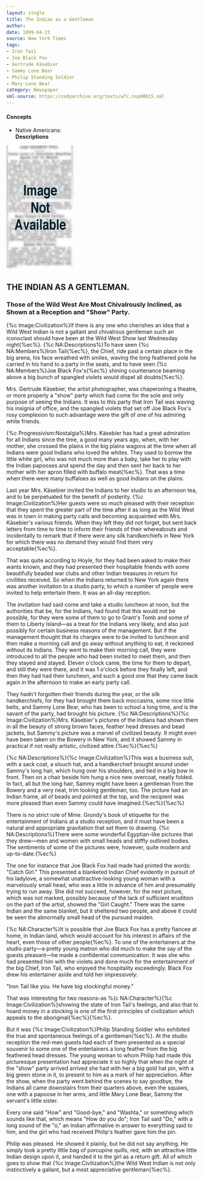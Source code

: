 ```yaml
---
layout: single
title: The Indian as a Gentleman
author: 
date: 1899-04-23
source: New York Times
tags:
- Iron Tail
- Joe Black Fox
- Gertrude Käsebier
- Sammy Lone Bear
- Philip Standing Soldier
- Mary Lone Bear
category: Newspaper
xml-source: https://codyarchive.org/texts/wfc.nsp00015.xml
---
```

<div class="concepts">
    <h4>Concepts</h4>
    <div class="keywords">
        <ul>
            <li>
                <span title="NA:Descriptions" style="background-color: transparent;">
                    <a title="NA:Descriptions" onmouseover="highlightSpan(this.getAttribute('title'))">
                        Native Americans:
                        <br />
                        <strong>Descriptions</strong>
                    </a>  
                </span>
            </li>
        </ul>
    </div>
</div>

![Image not available](/figures/default_document.png "Image not available")

<section class="contentside">

<h2>THE INDIAN AS A GENTLEMAN.</h2>

<h3>Those of the Wild West Are Most Chivalrously Inclined, as Shown at a Reception and "Show" Party.</h3>

{%c Image:Civilization%}If there is any one who cherishes an idea that a Wild West Indian is not a gallant and chivalrous gentleman such an iconoclast should have been at the Wild West Show last Wednesday night{%ec%}. {%c NA:Descriptions%}To have seen {%c NA:Members%}Iron Tail{%ec%}, the Chief, ride past a certain place in the big arena, his face wreathed with smiles, waving the long feathered pole he carried in his hand to a party in the seats, and to have seen {%c NA:Members%}Joe Black Fox's{%ec%} shining countenance beaming above a big bunch of spangled violets would dispel all doubts{%ec%}.

Mrs. Gertrude Käsebier, the artist photographer, was chaperoning a theatre, or more properly a "show" party which had come for the sole and only purpose of seeing the Indians. It was to this party that Iron Tail was waving his insignia of office, and the spangled violets that set off Joe Black Fox's rosy complexion to such advantage were the gift of one of his admiring white friends.

{%c Progressivism:Nostalgia%}Mrs. Käsebier has had a great admiration for all Indians since the time, a good many years ago, when, with her mother, she crossed the plains in the big plains wagons at the time when all Indians were good Indians who loved the whites. They used to borrow the little white girl, who was not much more than a baby, take her to play with the Indian papooses and spend the day and then sent her back to her mother with her apron filled with buffalo meat{%ec%}. That was a time when there were many buffaloes as well as good Indians on the plains.

Last year Mrs. Käsebier invited the Indians to her studio to an afternoon tea, and to be perpetuated for the benefit of posterity. {%c Image:Civilization%}Her guests were so much pleased with their reception that they spent the greater part of the time after it as long as the Wild West was in town in making party calls and becoming acquainted with Mrs. Käsebier's various friends. When they left they did not forget, but sent back letters from time to time to inform their friends of their whereabouts and incidentally to remark that if there were any silk handkerchiefs in New York for which there was no demand they would find them very acceptable{%ec%}.

That was quite according to Hoyle, for they had been asked to make their wants known, and they had presented their hospitable friends with some beautifully beaded war clubs and other Indian treasures in return for civilities received. So when the Indians returned to New York again there was another invitation to a studio party, to which a number of people were invited to help entertain them. It was an all-day reception.

The invitation had said come and take a studio luncheon at noon, but the authorities that be, for the Indians, had found that this would not be possible, for they were some of them to go to Grant's Tomb and some of them to Liberty Island—as a treat for the Indians very likely, and also just possibly for certain business reasons of the management. But if the management thought that its charges were to be invited to luncheon and then make a morning call and go away without anything to eat, it reckoned without its Indians. They went to make their morning call, they were introduced to all the people who had been invited to meet them, and then they stayed and stayed. Eleven o'clock came, the time for them to depart, and still they were there, and it was 1 o'clock before they finally left, and then they had had their luncheon, and such a good one that they came back again in the afternoon to make an early party call.

They hadn't forgotten their friends during the year, or the silk handkerchiefs, for they had brought them back moccasins, some nice little belts, and Sammy Lone Bear, who has been to school a long time, and is the savant of the party, had brought his picture. {%c NA:Descriptions%}{%c Image:Civilization%}Mrs. Käsebier's pictures of the Indians had shown them in all the beauty of strong brown faces, feather head dresses and bead jackets, but Sammy's picture was a marvel of civilized beauty. It might even have been taken on the Bowery in New York, and it showed Sammy in practical if not really artistic, civilized attire.{%ec%}{%ec%}

{%c NA:Descriptions%}{%c Image:Civilization%}This was a business suit, with a sack coat, a slouch hat, and a handkerchief brought around under Sammy's long hair, which hung over his shoulders, and tied in a big bow in front. Then on a chair beside him hung a nice new overcoat, neatly folded. In fact, all but the long hair, Sammy might have been a gentleman from the Bowery and a very neat, trim looking gentleman, too. The picture had an Indian frame, all of beads and pointed at the top, and the recipient was more pleased than even Sammy could have imagined.{%ec%}{%ec%}

There is no strict rule of Mme. Grundy's book of etiquette for the entertainment of Indians at a studio reception, and it must have been a natural and appropriate gravitation that set them to drawing. {%c NA:Descriptions%}There were some wonderful Egyptian-like pictures that they drew—men and women with small heads and stiffly outlined bodies. The sentiments of some of the pictures were, however, quite modern and up-to-date.{%ec%}

The one for instance that Joe Black Fox had made had printed the words: "Catch Girl." This presented a blanketed Indian Chief evidently in pursuit of his ladylove, a somewhat unattractive-looking young woman with a marvelously small head, who was a little in advance of him and presumably trying to run away. She did not succeed, however, for the next picture, which was not marked, possibly because of the lack of sufficient erudition on the part of the artist, showed the "Girl Caught." There was the same Indian and the same blanket, but it sheltered two people, and above it could be seen the abnormally small head of the pursued maiden.

{%c NA:Character%}It is possible that Joe Black Fox has a pretty fiancee at home, in Indian land, which would account for his interest in affairs of the heart, even those of other people{%ec%}. To one of the entertainers at the studio party—a pretty young matron who did much to make the say of the guests pleasant—he made a confidential communication. It was she who had presented him with the violets and done much for the entertainment of the big Chief, Iron Tail, who enjoyed the hospitality exceedingly. Black Fox drew his entertainer aside and told her impressively:

"Iron Tail like you. He have big stockingful money."

That was interesting for two reasons-as %{c NA:Character%}{%c Image:Civilization%}showing the state of Iron Tail's feelings, and also that to hoard money in a stocking is one of the first principles of civilization which appeals to the aboriginal{%ec%}{%ec%}.

But it was {%c Image:Civilization%}Philip Standing Soldier who exhibited the true and spontaneous feelings of a gentleman{%ec%}. At the studio reception the red-men guests had each of them presented as a special souvenir to some one of the entertainers a long feather from the big feathered head dresses. The young woman to whom Philip had made this picturesque presentation had appreciate it so highly that when the night of the "show" party arrived arrived she had with her a big gold hat pin, with a big green stone in it, to present to him as a mark of her appreciation. After the show, when the party went behind the scenes to say goodbye, the Indians all came downstairs from their quarters above, even the squaws, one with a papoose in her arms, and little Mary Lone Bear, Sammy the servant's little sister.

Every one said "How" and "Good-bye," and "Washta," or something which sounds like that, which means "How do you do"; Iron Tail said "Do," with a long sound of the "o," an Indian affirmative in answer to everything said to him, and the girl who had received Philip's feather gave him the pin.

Philip was pleased. He showed it plainly, but he did not say anything. He simply took a pretty little bag of porcupine quills, red, with an attractive little Indian design upon it, and handed it to the girl as a return gift. All of which goes to show that {%c Image:Civilization%}the Wild West Indian is not only instinctively a gallant, but a most appreciative gentleman{%ec%}.
</section>